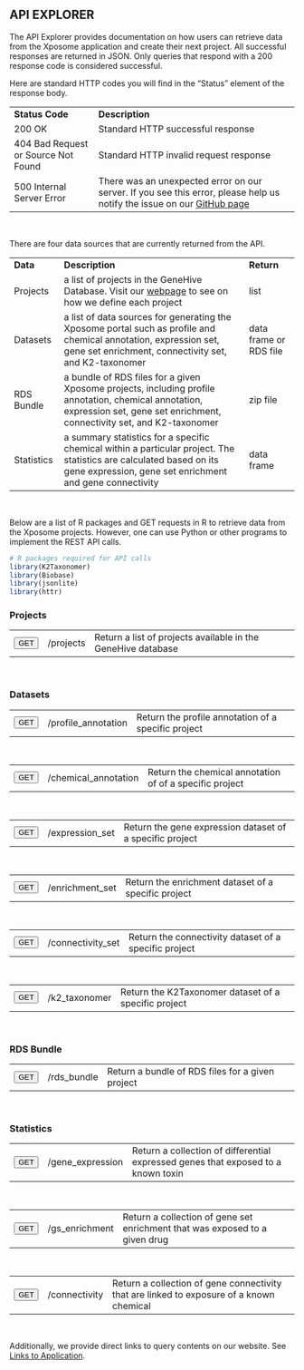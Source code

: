 
## API EXPLORER

<p>The API Explorer provides documentation on how users can retrieve data from the Xposome application and create their next project. All successful responses are returned in JSON. Only queries that respond with a 200 response code is considered successful.</p>

<p>Here are standard HTTP codes you will find in the “Status” element of the response body.</p>

<div class="knitr-options" data-fig-width="576" data-fig-height="460"></div>

<table class="status-table">
  <tr>
    <td><strong>Status Code</strong></td>
    <td><strong>Description</strong></td>
  </tr>
  <tr>
    <td>200 OK</td>
    <td>Standard HTTP successful response</td>
  </tr>
  <tr>
    <td>404 Bad Request or Source Not Found</td>
    <td>Standard HTTP invalid request response</td>
  </tr>
  <tr>
    <td>500 Internal Server Error</td>
    <td>There was an unexpected error on our server. If you see this error, please help us notify the issue on our <a href="https://github.com/montilab/Xposome/">GitHub page</a></td>
  </tr>
</table>

<br>

<p>There are four data sources that are currently returned from the API.</p>

<div class="knitr-options" data-fig-width="576" data-fig-height="460"></div>

<table class="source-table">
  <tr>
    <td><strong>Data</strong></td>
    <td><strong>Description</strong></td>
    <td><strong>Return</strong></td>
  </tr>
  <tr>
    <td>Projects</td>
    <td>a list of projects in the GeneHive Database. Visit our <a href="https://montilab.bu.edu/Xposome/">webpage</a> to see on how we define each project</td>
    <td>list</td>
  </tr>
  <tr>
    <td>Datasets</td>
    <td>a list of data sources for generating the Xposome portal such as profile and chemical annotation, expression set, gene set enrichment, connectivity set, and K2-taxonomer</a></td>
    <td>data frame or RDS file</td>
  </tr>
  <tr>
    <td>RDS Bundle</td>
    <td>a bundle of RDS files for a given Xposome projects, including profile annotation, chemical annotation, expression set, gene set enrichment, connectivity set, and K2-taxonomer</a></td>
    <td>zip file</td>
  </tr> 
  <tr>
    <td>Statistics</td>
    <td>a summary statistics for a specific chemical  within a particular project. The statistics are calculated based on its gene expression, gene set enrichment and gene connectivity</a></td>
    <td>data frame</td>
  </tr>
</table>

<br>

Below are a list of R packages and GET requests in R to retrieve data from the Xposome projects. However, one can use Python or other programs to implement the REST API calls.

<!-- packages: start -->
<div class="knitr-options" data-fig-width="576" data-fig-height="460"></div>


```r
# R packages required for API calls
library(K2Taxonomer)
library(Biobase)
library(jsonlite)
library(httr)
```



<!-- packages: end -->

<!-- Projects: start -->
### Projects

<table class="get-table">
  <tr>
    <td><button type="button" onclick="ToggleOperation('projects')" class="btn btn-default action-button">GET</button></td>
    <td>&#47;projects</td>
    <td>Return a list of projects available in the GeneHive database</td>
  </tr>
</table>
  
<br>

<div id="projects-block" style="display: none;">

<h4>Implementation</h4>

<p><a target="blank" href="https://montilab.bu.edu/Xposome-API/projects?orderby=asc">https://montilab.bu.edu/Xposome-API/projects?orderby=asc</a></p>

<br>

<table class="api-table">
  <tr>
    <td><strong>Parameter</strong></td>
    <td><strong>Value</strong></td>
    <td><strong>Description</strong></td>
    <td><strong>Data Type</strong></td>
  </tr>
  <tr>
    <td>orderby</td>
    <td>asc (default) or desc</td>
    <td>Sort options</td>
    <td>string</td>
  </tr>
</table>

<br>

<h4>Return</h4>

<p>A list of values</p>

<br>

<h4>Example in R</h4>

<div class="knitr-options" data-fig-width="576" data-fig-height="460"></div>

<pre>
  # url for local testing
  url0 <- "https://montilab.bu.edu/Xposome-API/projects?orderby=asc"
  
  # Send GET Request to API
  res <- GET(url = url0, encode = "json")
  
  # Check the status of GET request 
  test_request <- tryCatch({
    
    stop_for_status(res)
    
    "pass"
    
  }, error = function(e) {
    
    "fail"
    
  })
</pre>


<h4>Output</h4>

<div class="knitr-options" data-fig-width="576" data-fig-height="460"></div>

<pre>
  # If GET request is successful, return the results
  if(test_request == "pass"){
    
    projects <- fromJSON(fromJSON(rawToChar(res$content)))
    print(head(projects))
    
  }
</pre>
<pre class='output'> ADIPO HEPG2 MCF10A TG-GATEs </pre>

<br>

</div>
<!-- Projects: end -->

<!-- Datasets - profile annotation: start -->
### Datasets

<div class="knitr-options" data-fig-width="576" data-fig-height="460"></div>

<table class="get-table">
  <tr>
    <td><button type="button" onclick="ToggleOperation('profile-annotation')" class="btn btn-default action-button">GET</button></td>
    <td>/profile_annotation</td>
    <td>Return the profile annotation of a specific project</td>
  </tr>
</table>

<br>

<div id="profile-annotation-block" style="display: none;">

<h4>Implementation</h4>

<p><a target="blank" href="https://montilab.bu.edu/Xposome-API/profile_annotation?project=ADIPO">https://montilab.bu.edu/Xposome-API/profile_annotation?project=ADIPO</a></p>

<br>

<table class="api-table">
  <tr>
    <td><strong>Parameter</strong></td>
    <td><strong>Value</strong></td>
    <td><strong>Description</strong></td>
    <td><strong>Data Type</strong></td>
  </tr>
  <tr>
    <td>project</td>
    <td>ADIPO or HEPG2 or ...</td>
    <td>Name of the projects</td>
    <td>string</td>
  </tr>
</table>

<br>

<h4>Return</h4>

<p>A data frame object</p>

<br>

<h4>Example in R</h4>

<div class="knitr-options" data-fig-width="576" data-fig-height="460"></div>

<pre>
# url for local testing
url1 <- paste0("https://montilab.bu.edu/Xposome-API/profile_annotation?project=ADIPO")

# Send GET Request to API
res <- GET(url = url1, encode = "json")

# Check the status of GET request
test_request <- tryCatch({

  stop_for_status(res)

  "pass"

}, error = function(e) {

  "fail"

})
</pre>


<h4>Output</h4>

<div class="knitr-options" data-fig-width="576" data-fig-height="460"></div>

<pre>
# If GET request is successful, return the results
if(test_request == "pass"){

  profile_annotation <- fromJSON(fromJSON(rawToChar(res$content)))
  n_row <- ifelse(nrow(profile_annotation) > 10, 10, nrow(profile_annotation))
  n_col <- ifelse(ncol(profile_annotation) > 10, 10, ncol(profile_annotation))  
  print(profile_annotation[1:n_row, 1:n_col])

}
</pre>
<pre class='output'> <table>
 <thead>
  <tr>
   <th style="text-align:left;"> Sig_Id </th>
   <th style="text-align:left;"> Chemical_Id </th>
   <th style="text-align:left;"> BUID </th>
   <th style="text-align:left;"> Plate </th>
   <th style="text-align:left;"> PPARg_Mod </th>
   <th style="text-align:left;"> unique_ID_by_chem </th>
   <th style="text-align:right;"> TAS </th>
   <th style="text-align:right;"> Number_of_Replicates </th>
   <th style="text-align:left;"> Chemical_Name </th>
   <th style="text-align:left;"> CAS </th>
  </tr>
 </thead>
<tbody>
  <tr>
   <td style="text-align:left;"> Vehicle_A1_plate1 </td>
   <td style="text-align:left;"> Vehicle </td>
   <td style="text-align:left;"> BUID_1 </td>
   <td style="text-align:left;"> plate1 </td>
   <td style="text-align:left;"> Vehicle </td>
   <td style="text-align:left;">  </td>
   <td style="text-align:right;"> 0.0000 </td>
   <td style="text-align:right;"> 25 </td>
   <td style="text-align:left;"> NA </td>
   <td style="text-align:left;"> NA </td>
  </tr>
  <tr>
   <td style="text-align:left;"> Vehicle_A2_plate1 </td>
   <td style="text-align:left;"> Vehicle </td>
   <td style="text-align:left;"> BUID_1 </td>
   <td style="text-align:left;"> plate1 </td>
   <td style="text-align:left;"> Vehicle </td>
   <td style="text-align:left;">  </td>
   <td style="text-align:right;"> 0.0000 </td>
   <td style="text-align:right;"> 25 </td>
   <td style="text-align:left;"> NA </td>
   <td style="text-align:left;"> NA </td>
  </tr>
  <tr>
   <td style="text-align:left;"> Vehicle_A3_plate1 </td>
   <td style="text-align:left;"> Vehicle </td>
   <td style="text-align:left;"> BUID_1 </td>
   <td style="text-align:left;"> plate1 </td>
   <td style="text-align:left;"> Vehicle </td>
   <td style="text-align:left;">  </td>
   <td style="text-align:right;"> 0.0000 </td>
   <td style="text-align:right;"> 25 </td>
   <td style="text-align:left;"> NA </td>
   <td style="text-align:left;"> NA </td>
  </tr>
  <tr>
   <td style="text-align:left;"> Vehicle_A4_plate1 </td>
   <td style="text-align:left;"> Vehicle </td>
   <td style="text-align:left;"> BUID_1 </td>
   <td style="text-align:left;"> plate1 </td>
   <td style="text-align:left;"> Vehicle </td>
   <td style="text-align:left;">  </td>
   <td style="text-align:right;"> 0.0000 </td>
   <td style="text-align:right;"> 25 </td>
   <td style="text-align:left;"> NA </td>
   <td style="text-align:left;"> NA </td>
  </tr>
  <tr>
   <td style="text-align:left;"> Vehicle_A5_plate1 </td>
   <td style="text-align:left;"> Vehicle </td>
   <td style="text-align:left;"> BUID_1 </td>
   <td style="text-align:left;"> plate1 </td>
   <td style="text-align:left;"> Vehicle </td>
   <td style="text-align:left;">  </td>
   <td style="text-align:right;"> 0.0000 </td>
   <td style="text-align:right;"> 25 </td>
   <td style="text-align:left;"> NA </td>
   <td style="text-align:left;"> NA </td>
  </tr>
  <tr>
   <td style="text-align:left;"> Vehicle_A6_plate1 </td>
   <td style="text-align:left;"> Vehicle </td>
   <td style="text-align:left;"> BUID_1 </td>
   <td style="text-align:left;"> plate1 </td>
   <td style="text-align:left;"> Vehicle </td>
   <td style="text-align:left;">  </td>
   <td style="text-align:right;"> 0.0000 </td>
   <td style="text-align:right;"> 25 </td>
   <td style="text-align:left;"> NA </td>
   <td style="text-align:left;"> NA </td>
  </tr>
  <tr>
   <td style="text-align:left;"> BADGE_A7_plate1 </td>
   <td style="text-align:left;"> BADGE </td>
   <td style="text-align:left;"> BUID_2 </td>
   <td style="text-align:left;"> plate1 </td>
   <td style="text-align:left;"> Yes </td>
   <td style="text-align:left;"> 10uM </td>
   <td style="text-align:right;"> 0.1324 </td>
   <td style="text-align:right;"> 3 </td>
   <td style="text-align:left;"> Bisphenol A diglycidyl ether </td>
   <td style="text-align:left;"> 1675-54-3 </td>
  </tr>
  <tr>
   <td style="text-align:left;"> DOSS_A8_plate1 </td>
   <td style="text-align:left;"> DOSS </td>
   <td style="text-align:left;"> BUID_3 </td>
   <td style="text-align:left;"> plate1 </td>
   <td style="text-align:left;"> Suspected </td>
   <td style="text-align:left;"> 5uM </td>
   <td style="text-align:right;"> 0.1588 </td>
   <td style="text-align:right;"> 2 </td>
   <td style="text-align:left;"> Dioctyl sulfosuccinate sodium </td>
   <td style="text-align:left;"> 577-11-7 </td>
  </tr>
  <tr>
   <td style="text-align:left;"> MBuP_A9_plate1 </td>
   <td style="text-align:left;"> MBuP </td>
   <td style="text-align:left;"> BUID_4 </td>
   <td style="text-align:left;"> plate1 </td>
   <td style="text-align:left;"> Yes </td>
   <td style="text-align:left;"> 10uM </td>
   <td style="text-align:right;"> 0.2817 </td>
   <td style="text-align:right;"> 3 </td>
   <td style="text-align:left;"> Mono-n-butyl phthalate </td>
   <td style="text-align:left;"> 131-70-4 </td>
  </tr>
  <tr>
   <td style="text-align:left;"> ProPara_A10_plate1 </td>
   <td style="text-align:left;"> ProPara </td>
   <td style="text-align:left;"> BUID_5 </td>
   <td style="text-align:left;"> plate1 </td>
   <td style="text-align:left;"> Yes </td>
   <td style="text-align:left;"> 10uM </td>
   <td style="text-align:right;"> 0.1756 </td>
   <td style="text-align:right;"> 2 </td>
   <td style="text-align:left;"> Propylparaben </td>
   <td style="text-align:left;"> 94-13-3 </td>
  </tr>
</tbody>
</table> </pre>

<br>

</div>
<!-- Datasets - profile annotation: end -->

<!-- Datasets - chemical annotation: start -->
<div class="knitr-options" data-fig-width="576" data-fig-height="460"></div>

<table class="get-table">
  <tr>
    <td><button type="button" onclick="ToggleOperation('chemical-annotation')" class="btn btn-default action-button">GET</button></td>
    <td>/chemical_annotation</td>
    <td>Return the chemical annotation of of a specific project</td>
  </tr>
</table>

<br>

<div id="chemical-annotation-block" style="display: none;">

<h4>Implementation</h4>

<p><a target="blank" href="https://montilab.bu.edu/Xposome-API/chemical_annotation?project=ADIPO">https://montilab.bu.edu/Xposome-API/chemical_annotation?project=ADIPO</a></p>

<br>

<table class="api-table">
  <tr>
    <td><strong>Parameter</strong></td>
    <td><strong>Value</strong></td>
    <td><strong>Description</strong></td>
    <td><strong>Data Type</strong></td>
  </tr>
  <tr>
    <td>project</td>
    <td>ADIPO or HEPG2 or ...</td>
    <td>Name of the projects</td>
    <td>string</td>
  </tr>
</table>

<br>

<h4>Return</h4>

<p>A data frame object</p>

<br>

<h4>Example in R</h4>

<div class="knitr-options" data-fig-width="576" data-fig-height="460"></div>

<pre>
# url for local testing
url2 <- paste0("https://montilab.bu.edu/Xposome-API/chemical_annotation?project=ADIPO")

# Send GET Request to API
res <- GET(url = url2, encode = "json")

# Check the status of GET request
test_request <- tryCatch({

  stop_for_status(res)

  "pass"

}, error = function(e) {

  "fail"

})
</pre>


<h4>Output</h4>

<div class="knitr-options" data-fig-width="576" data-fig-height="460"></div>

<pre>
# If GET request is successful, return the results
if(test_request == "pass"){

  chemical_annotation <- fromJSON(fromJSON(rawToChar(res$content)))
  n_row <- ifelse(nrow(chemical_annotation) > 10, 10, nrow(chemical_annotation))
  n_col <- ifelse(ncol(chemical_annotation) > 10, 10, ncol(chemical_annotation))  
  print(chemical_annotation[1:n_row, 1:n_col])

}
</pre>
<pre class='output'> <table>
 <thead>
  <tr>
   <th style="text-align:left;"> Chemical_Id </th>
   <th style="text-align:left;"> BUID </th>
   <th style="text-align:left;"> PPARg_Mod </th>
   <th style="text-align:right;"> TAS </th>
   <th style="text-align:left;"> Chemical_Name </th>
   <th style="text-align:left;"> CAS </th>
   <th style="text-align:left;"> Source_Use </th>
   <th style="text-align:right;"> Any_Except_MORT </th>
   <th style="text-align:right;"> Any_Effect </th>
  </tr>
 </thead>
<tbody>
  <tr>
   <td style="text-align:left;"> Vehicle </td>
   <td style="text-align:left;"> BUID_1 </td>
   <td style="text-align:left;"> Vehicle </td>
   <td style="text-align:right;"> 0.0000 </td>
   <td style="text-align:left;"> NA </td>
   <td style="text-align:left;"> NA </td>
   <td style="text-align:left;"> NA </td>
   <td style="text-align:right;"> NA </td>
   <td style="text-align:right;"> NA </td>
  </tr>
  <tr>
   <td style="text-align:left;"> BADGE </td>
   <td style="text-align:left;"> BUID_2 </td>
   <td style="text-align:left;"> Yes </td>
   <td style="text-align:right;"> 0.1324 </td>
   <td style="text-align:left;"> Bisphenol A diglycidyl ether </td>
   <td style="text-align:left;"> 1675-54-3 </td>
   <td style="text-align:left;"> Plastics </td>
   <td style="text-align:right;"> NA </td>
   <td style="text-align:right;"> NA </td>
  </tr>
  <tr>
   <td style="text-align:left;"> DOSS </td>
   <td style="text-align:left;"> BUID_3 </td>
   <td style="text-align:left;"> Suspected </td>
   <td style="text-align:right;"> 0.1588 </td>
   <td style="text-align:left;"> Dioctyl sulfosuccinate sodium </td>
   <td style="text-align:left;"> 577-11-7 </td>
   <td style="text-align:left;"> Surfactant </td>
   <td style="text-align:right;"> NA </td>
   <td style="text-align:right;"> NA </td>
  </tr>
  <tr>
   <td style="text-align:left;"> MBuP </td>
   <td style="text-align:left;"> BUID_4 </td>
   <td style="text-align:left;"> Yes </td>
   <td style="text-align:right;"> 0.2817 </td>
   <td style="text-align:left;"> Mono-n-butyl phthalate </td>
   <td style="text-align:left;"> 131-70-4 </td>
   <td style="text-align:left;"> Phthalate </td>
   <td style="text-align:right;"> NA </td>
   <td style="text-align:right;"> NA </td>
  </tr>
  <tr>
   <td style="text-align:left;"> ProPara </td>
   <td style="text-align:left;"> BUID_5 </td>
   <td style="text-align:left;"> Yes </td>
   <td style="text-align:right;"> 0.1756 </td>
   <td style="text-align:left;"> Propylparaben </td>
   <td style="text-align:left;"> 94-13-3 </td>
   <td style="text-align:left;"> Paraben </td>
   <td style="text-align:right;"> 0.0064 </td>
   <td style="text-align:right;"> 0.0064 </td>
  </tr>
  <tr>
   <td style="text-align:left;"> TCCP </td>
   <td style="text-align:left;"> BUID_6 </td>
   <td style="text-align:left;"> Suspected </td>
   <td style="text-align:right;"> 0.1994 </td>
   <td style="text-align:left;"> Tris(1-chloro-2-propyl) phosphate </td>
   <td style="text-align:left;"> 13674-87-5 </td>
   <td style="text-align:left;"> Flame retardant </td>
   <td style="text-align:right;"> NA </td>
   <td style="text-align:right;"> NA </td>
  </tr>
  <tr>
   <td style="text-align:left;"> 15dPGJ </td>
   <td style="text-align:left;"> BUID_7 </td>
   <td style="text-align:left;"> Yes </td>
   <td style="text-align:right;"> 0.1345 </td>
   <td style="text-align:left;"> 15-deoxy-_12,14-prostaglandin J2 </td>
   <td style="text-align:left;"> 87893-55-8 </td>
   <td style="text-align:left;"> Anti-inflammatory prostagladin </td>
   <td style="text-align:right;"> NA </td>
   <td style="text-align:right;"> NA </td>
  </tr>
  <tr>
   <td style="text-align:left;"> FM550 </td>
   <td style="text-align:left;"> BUID_8 </td>
   <td style="text-align:left;"> Yes </td>
   <td style="text-align:right;"> 0.3511 </td>
   <td style="text-align:left;"> Firemaster 550 </td>
   <td style="text-align:left;">  </td>
   <td style="text-align:left;"> Organophosphate flame retardant mixture </td>
   <td style="text-align:right;"> NA </td>
   <td style="text-align:right;"> NA </td>
  </tr>
  <tr>
   <td style="text-align:left;"> PCB126 </td>
   <td style="text-align:left;"> BUID_9 </td>
   <td style="text-align:left;"> No </td>
   <td style="text-align:right;"> 0.1931 </td>
   <td style="text-align:left;"> 3,3',4,4',5-Pentachloro-1,1'-biphenyl </td>
   <td style="text-align:left;"> 57465-28-8 </td>
   <td style="text-align:left;"> PCB congener </td>
   <td style="text-align:right;"> NA </td>
   <td style="text-align:right;"> NA </td>
  </tr>
  <tr>
   <td style="text-align:left;"> TBT </td>
   <td style="text-align:left;"> BUID_10 </td>
   <td style="text-align:left;"> Yes </td>
   <td style="text-align:right;"> 0.2210 </td>
   <td style="text-align:left;"> Tributyltin </td>
   <td style="text-align:left;"> 1461-22-9 </td>
   <td style="text-align:left;"> Organotin </td>
   <td style="text-align:right;"> 0.6400 </td>
   <td style="text-align:right;"> 0.6400 </td>
  </tr>
</tbody>
</table> </pre>

<br>

</div>
<!-- Datasets - chemical annotation: end -->

<!-- Datasets - expression set: start -->
<div class="knitr-options" data-fig-width="576" data-fig-height="460"></div>

<table class="get-table">
  <tr>
    <td><button type="button" onclick="ToggleOperation('expression-set')" class="btn btn-default action-button">GET</button></td>
    <td>/expression_set</td>
    <td>Return the gene expression dataset of a specific project</td>
  </tr>
</table>

<br>

<div id="expression-set-block" style="display: none;">

<h4>Implementation</h4>

<p><a target="blank" href="https://montilab.bu.edu/Xposome-API/expression_set?project=ADIPO">https://montilab.bu.edu/Xposome-API/expression_set?project=ADIPO</a></p>

<br>

<table class="api-table">
  <tr>
    <td><strong>Parameter</strong></td>
    <td><strong>Value</strong></td>
    <td><strong>Description</strong></td>
    <td><strong>Data Type</strong></td>
  </tr>
  <tr>
    <td>project</td>
    <td>ADIPO or HEPG2 or ...</td>
    <td>Name of the projects</td>
    <td>string</td>
  </tr>
</table>

<br>

<h4>Return</h4>

<p>An RDS file that contains a S4 class object</p>

<br>

<h4>Example in R</h4>

<div class="knitr-options" data-fig-width="576" data-fig-height="460"></div>

<pre>
# url for local testing
url3 <- paste0("https://montilab.bu.edu/Xposome-API/expression_set?project=ADIPO")

# Send GET Request to API
res <- GET(url = url3, encode = "json")

# Check the status of GET request
test_request <- tryCatch({

  stop_for_status(res)

  "pass"

}, error = function(e) {

  "fail"

})
</pre>


<h4>Output</h4>

<div class="knitr-options" data-fig-width="576" data-fig-height="460"></div>

<pre>
# If GET request is successful, return the results
if(test_request == "pass"){

  temp = tempfile()
  download.file(url3, temp)
  expression_set <- readRDS(temp)
  expression_set = as.data.frame(exprs(expression_set), row.names=rownames(expression_set), col.names=colnames(expression_set))
  unlink(temp)

  n_row <- ifelse(nrow(expression_set) > 10, 10, nrow(expression_set))
  n_col <- ifelse(ncol(expression_set) > 10, 10, ncol(expression_set))  
  print(expression_set[1:n_row, 1:n_col])
  
}
</pre>
<pre class='output'> <table>
 <thead>
  <tr>
   <th style="text-align:left;">   </th>
   <th style="text-align:right;"> Vehicle </th>
   <th style="text-align:right;"> BADGE </th>
   <th style="text-align:right;"> DOSS </th>
   <th style="text-align:right;"> MBuP </th>
   <th style="text-align:right;"> ProPara </th>
   <th style="text-align:right;"> TCCP </th>
   <th style="text-align:right;"> 15dPGJ </th>
   <th style="text-align:right;"> FM550 </th>
   <th style="text-align:right;"> PCB126 </th>
   <th style="text-align:right;"> TBT </th>
  </tr>
 </thead>
<tbody>
  <tr>
   <td style="text-align:left;"> TBC1D19 </td>
   <td style="text-align:right;"> 0.9854783 </td>
   <td style="text-align:right;"> 0.9183977 </td>
   <td style="text-align:right;"> 3.9043683 </td>
   <td style="text-align:right;"> 1.9911483 </td>
   <td style="text-align:right;"> 0.2587427 </td>
   <td style="text-align:right;"> 0.2587427 </td>
   <td style="text-align:right;"> 1.460779 </td>
   <td style="text-align:right;"> 0.9259503 </td>
   <td style="text-align:right;"> 0.8218200 </td>
   <td style="text-align:right;"> 1.785381 </td>
  </tr>
  <tr>
   <td style="text-align:left;"> KAT2B </td>
   <td style="text-align:right;"> 1.2936310 </td>
   <td style="text-align:right;"> 1.2313300 </td>
   <td style="text-align:right;"> 0.8276963 </td>
   <td style="text-align:right;"> 0.6086715 </td>
   <td style="text-align:right;"> 0.9896311 </td>
   <td style="text-align:right;"> 1.4387002 </td>
   <td style="text-align:right;"> 1.562328 </td>
   <td style="text-align:right;"> 0.9881016 </td>
   <td style="text-align:right;"> 0.8724393 </td>
   <td style="text-align:right;"> 1.780027 </td>
  </tr>
  <tr>
   <td style="text-align:left;"> SENP1 </td>
   <td style="text-align:right;"> 2.7890887 </td>
   <td style="text-align:right;"> 3.8955916 </td>
   <td style="text-align:right;"> 4.0329100 </td>
   <td style="text-align:right;"> 2.2599568 </td>
   <td style="text-align:right;"> 1.9632624 </td>
   <td style="text-align:right;"> 1.7260205 </td>
   <td style="text-align:right;"> 2.591780 </td>
   <td style="text-align:right;"> 0.8670406 </td>
   <td style="text-align:right;"> 1.5178942 </td>
   <td style="text-align:right;"> 1.173074 </td>
  </tr>
  <tr>
   <td style="text-align:left;"> NANS </td>
   <td style="text-align:right;"> 4.2344725 </td>
   <td style="text-align:right;"> 4.4043247 </td>
   <td style="text-align:right;"> 5.1700819 </td>
   <td style="text-align:right;"> 3.7570559 </td>
   <td style="text-align:right;"> 5.7290794 </td>
   <td style="text-align:right;"> 4.7660793 </td>
   <td style="text-align:right;"> 5.174618 </td>
   <td style="text-align:right;"> 3.6533242 </td>
   <td style="text-align:right;"> 3.0205792 </td>
   <td style="text-align:right;"> 3.799000 </td>
  </tr>
  <tr>
   <td style="text-align:left;"> NT5DC1 </td>
   <td style="text-align:right;"> 5.1409356 </td>
   <td style="text-align:right;"> 5.2313958 </td>
   <td style="text-align:right;"> 5.5163142 </td>
   <td style="text-align:right;"> 5.3159728 </td>
   <td style="text-align:right;"> 4.0403332 </td>
   <td style="text-align:right;"> 4.9961953 </td>
   <td style="text-align:right;"> 5.559957 </td>
   <td style="text-align:right;"> 5.0179303 </td>
   <td style="text-align:right;"> 5.1121659 </td>
   <td style="text-align:right;"> 5.349136 </td>
  </tr>
  <tr>
   <td style="text-align:left;"> BOD1 </td>
   <td style="text-align:right;"> 2.5691829 </td>
   <td style="text-align:right;"> 2.6742158 </td>
   <td style="text-align:right;"> 3.7593142 </td>
   <td style="text-align:right;"> 1.5797618 </td>
   <td style="text-align:right;"> 1.5276108 </td>
   <td style="text-align:right;"> 4.2906855 </td>
   <td style="text-align:right;"> 2.545050 </td>
   <td style="text-align:right;"> 2.5347853 </td>
   <td style="text-align:right;"> 4.1529584 </td>
   <td style="text-align:right;"> 1.819487 </td>
  </tr>
  <tr>
   <td style="text-align:left;"> HDGFRP3 </td>
   <td style="text-align:right;"> 5.8861815 </td>
   <td style="text-align:right;"> 5.3245516 </td>
   <td style="text-align:right;"> 6.0714604 </td>
   <td style="text-align:right;"> 5.4574326 </td>
   <td style="text-align:right;"> 5.4791426 </td>
   <td style="text-align:right;"> 5.9288517 </td>
   <td style="text-align:right;"> 5.705752 </td>
   <td style="text-align:right;"> 4.6758954 </td>
   <td style="text-align:right;"> 5.9336105 </td>
   <td style="text-align:right;"> 5.562597 </td>
  </tr>
  <tr>
   <td style="text-align:left;"> AGPS </td>
   <td style="text-align:right;"> 3.6681115 </td>
   <td style="text-align:right;"> 4.3256908 </td>
   <td style="text-align:right;"> 1.8237485 </td>
   <td style="text-align:right;"> 4.3606792 </td>
   <td style="text-align:right;"> 1.7736112 </td>
   <td style="text-align:right;"> 4.0641143 </td>
   <td style="text-align:right;"> 3.198117 </td>
   <td style="text-align:right;"> 4.4455653 </td>
   <td style="text-align:right;"> 4.0651745 </td>
   <td style="text-align:right;"> 3.711304 </td>
  </tr>
  <tr>
   <td style="text-align:left;"> D19ERTD737E </td>
   <td style="text-align:right;"> 5.6285289 </td>
   <td style="text-align:right;"> 6.1064236 </td>
   <td style="text-align:right;"> 6.0820447 </td>
   <td style="text-align:right;"> 4.4899933 </td>
   <td style="text-align:right;"> 6.1825441 </td>
   <td style="text-align:right;"> 5.3199648 </td>
   <td style="text-align:right;"> 6.012787 </td>
   <td style="text-align:right;"> 3.6206528 </td>
   <td style="text-align:right;"> 5.0556158 </td>
   <td style="text-align:right;"> 6.114513 </td>
  </tr>
  <tr>
   <td style="text-align:left;"> LRRC39 </td>
   <td style="text-align:right;"> 3.2374099 </td>
   <td style="text-align:right;"> 3.2860924 </td>
   <td style="text-align:right;"> 2.3610915 </td>
   <td style="text-align:right;"> 2.7032397 </td>
   <td style="text-align:right;"> 4.2427019 </td>
   <td style="text-align:right;"> 4.0962116 </td>
   <td style="text-align:right;"> 3.588227 </td>
   <td style="text-align:right;"> 3.2474486 </td>
   <td style="text-align:right;"> 2.8120747 </td>
   <td style="text-align:right;"> 1.581062 </td>
  </tr>
</tbody>
</table> </pre>

<br>

</div>
<!-- Datasets - expression set: end -->

<!-- Datasets - enrichment set: start -->
<div class="knitr-options" data-fig-width="576" data-fig-height="460"></div>

<table class="get-table">
  <tr>
    <td><button type="button" onclick="ToggleOperation('enrichment-set')" class="btn btn-default action-button">GET</button></td>
    <td>/enrichment_set</td>
    <td>Return the enrichment dataset of a specific project</td>
  </tr>
</table>

<br>

<div id="enrichment-set-block" style="display: none;">

<h4>Implementation</h4>

<p><a target="blank" href="https://montilab.bu.edu/Xposome-API/enrichment_set?project=ADIPO">https://montilab.bu.edu/Xposome-API/enrichment_set?project=ADIPO</a></p>

<table class="api-table">
  <tr>
    <td><strong>Parameter</strong></td>
    <td><strong>Value</strong></td>
    <td><strong>Description</strong></td>
    <td><strong>Data Type</strong></td>
  </tr>
  <tr>
    <td>project</td>
    <td>ADIPO or HEPG2 or ...</td>
    <td>Name of the projects</td>
    <td>string</td>
  </tr>
</table>

<br>

<h4>Return</h4>

<p>An RDS file that contains a S4 class object</p>

<br>

<h4>Example in R</h4>

<div class="knitr-options" data-fig-width="576" data-fig-height="460"></div>

<pre>
# url for local testing
url4 <- paste0("https://montilab.bu.edu/Xposome-API/enrichment_set?project=ADIPO")

# Send GET Request to API
res <- GET(url = url4, encode = "json")

# Check the status of GET request
test_request <- tryCatch({

  stop_for_status(res)

  "pass"

}, error = function(e) {

  "fail"

})
</pre>


<h4>Output</h4>

<div class="knitr-options" data-fig-width="576" data-fig-height="460"></div>

<pre>
# If GET request is successful, return the results
if(test_request == "pass"){

  temp = tempfile()
  download.file(url4, temp)
  enrichment_set <- readRDS(temp)
  hallmark_set = as.data.frame(exprs(enrichment_set[["gsscores_h.all.v7.0_gsva"]]), row.names=rownames(enrichment_set), col.names=colnames(enrichment_set))
  unlink(temp)

  n_row <- ifelse(nrow(hallmark_set) > 10, 10, nrow(hallmark_set))
  n_col <- ifelse(ncol(hallmark_set) > 10, 10, ncol(hallmark_set))  
  print(hallmark_set[1:n_row, 1:n_col])
  
}
</pre>
<pre class='output'> <table>
 <thead>
  <tr>
   <th style="text-align:left;">   </th>
   <th style="text-align:right;"> Vehicle </th>
   <th style="text-align:right;"> BADGE </th>
   <th style="text-align:right;"> DOSS </th>
   <th style="text-align:right;"> MBuP </th>
   <th style="text-align:right;"> ProPara </th>
   <th style="text-align:right;"> TCCP </th>
   <th style="text-align:right;"> 15dPGJ </th>
   <th style="text-align:right;"> FM550 </th>
   <th style="text-align:right;"> PCB126 </th>
   <th style="text-align:right;"> TBT </th>
  </tr>
 </thead>
<tbody>
  <tr>
   <td style="text-align:left;"> HALLMARK_TNFA_SIGNALING_VIA_NFKB </td>
   <td style="text-align:right;"> 0.0904406 </td>
   <td style="text-align:right;"> -0.1119777 </td>
   <td style="text-align:right;"> -0.0493735 </td>
   <td style="text-align:right;"> 0.0029359 </td>
   <td style="text-align:right;"> 0.0376101 </td>
   <td style="text-align:right;"> 0.1257062 </td>
   <td style="text-align:right;"> 0.0908738 </td>
   <td style="text-align:right;"> -0.0084545 </td>
   <td style="text-align:right;"> 0.0394821 </td>
   <td style="text-align:right;"> 0.0885869 </td>
  </tr>
  <tr>
   <td style="text-align:left;"> HALLMARK_HYPOXIA </td>
   <td style="text-align:right;"> -0.1267899 </td>
   <td style="text-align:right;"> 0.0771355 </td>
   <td style="text-align:right;"> 0.0732410 </td>
   <td style="text-align:right;"> -0.0489057 </td>
   <td style="text-align:right;"> 0.0821673 </td>
   <td style="text-align:right;"> -0.1448307 </td>
   <td style="text-align:right;"> -0.0769246 </td>
   <td style="text-align:right;"> 0.0044052 </td>
   <td style="text-align:right;"> 0.0846731 </td>
   <td style="text-align:right;"> -0.0254707 </td>
  </tr>
  <tr>
   <td style="text-align:left;"> HALLMARK_CHOLESTEROL_HOMEOSTASIS </td>
   <td style="text-align:right;"> 0.2078710 </td>
   <td style="text-align:right;"> -0.0079686 </td>
   <td style="text-align:right;"> 0.0442348 </td>
   <td style="text-align:right;"> -0.1361093 </td>
   <td style="text-align:right;"> -0.0214002 </td>
   <td style="text-align:right;"> 0.0938392 </td>
   <td style="text-align:right;"> -0.2124600 </td>
   <td style="text-align:right;"> -0.0055005 </td>
   <td style="text-align:right;"> -0.2455590 </td>
   <td style="text-align:right;"> -0.0149356 </td>
  </tr>
  <tr>
   <td style="text-align:left;"> HALLMARK_MITOTIC_SPINDLE </td>
   <td style="text-align:right;"> -0.0827881 </td>
   <td style="text-align:right;"> 0.0028074 </td>
   <td style="text-align:right;"> -0.0015077 </td>
   <td style="text-align:right;"> 0.0787793 </td>
   <td style="text-align:right;"> 0.0775733 </td>
   <td style="text-align:right;"> 0.1050593 </td>
   <td style="text-align:right;"> 0.0392336 </td>
   <td style="text-align:right;"> 0.0046077 </td>
   <td style="text-align:right;"> 0.0410305 </td>
   <td style="text-align:right;"> 0.0660597 </td>
  </tr>
  <tr>
   <td style="text-align:left;"> HALLMARK_WNT_BETA_CATENIN_SIGNALING </td>
   <td style="text-align:right;"> 0.0269559 </td>
   <td style="text-align:right;"> -0.2888269 </td>
   <td style="text-align:right;"> 0.1856439 </td>
   <td style="text-align:right;"> 0.1284651 </td>
   <td style="text-align:right;"> -0.0649737 </td>
   <td style="text-align:right;"> -0.0116333 </td>
   <td style="text-align:right;"> -0.1044106 </td>
   <td style="text-align:right;"> -0.1122471 </td>
   <td style="text-align:right;"> -0.0231503 </td>
   <td style="text-align:right;"> -0.2133597 </td>
  </tr>
  <tr>
   <td style="text-align:left;"> HALLMARK_TGF_BETA_SIGNALING </td>
   <td style="text-align:right;"> 0.1666105 </td>
   <td style="text-align:right;"> -0.0930938 </td>
   <td style="text-align:right;"> -0.0707330 </td>
   <td style="text-align:right;"> 0.0391443 </td>
   <td style="text-align:right;"> 0.0961239 </td>
   <td style="text-align:right;"> 0.1272101 </td>
   <td style="text-align:right;"> 0.1527394 </td>
   <td style="text-align:right;"> 0.0183693 </td>
   <td style="text-align:right;"> -0.0604896 </td>
   <td style="text-align:right;"> -0.3115169 </td>
  </tr>
  <tr>
   <td style="text-align:left;"> HALLMARK_IL6_JAK_STAT3_SIGNALING </td>
   <td style="text-align:right;"> -0.0738390 </td>
   <td style="text-align:right;"> 0.0542788 </td>
   <td style="text-align:right;"> 0.1193460 </td>
   <td style="text-align:right;"> 0.0537128 </td>
   <td style="text-align:right;"> 0.0218549 </td>
   <td style="text-align:right;"> 0.1029276 </td>
   <td style="text-align:right;"> -0.1791577 </td>
   <td style="text-align:right;"> 0.2564177 </td>
   <td style="text-align:right;"> -0.0221698 </td>
   <td style="text-align:right;"> -0.0849579 </td>
  </tr>
  <tr>
   <td style="text-align:left;"> HALLMARK_DNA_REPAIR </td>
   <td style="text-align:right;"> 0.0139045 </td>
   <td style="text-align:right;"> 0.0855870 </td>
   <td style="text-align:right;"> 0.0421739 </td>
   <td style="text-align:right;"> -0.0146089 </td>
   <td style="text-align:right;"> 0.0454078 </td>
   <td style="text-align:right;"> -0.1583284 </td>
   <td style="text-align:right;"> -0.0075522 </td>
   <td style="text-align:right;"> 0.0583319 </td>
   <td style="text-align:right;"> 0.0696810 </td>
   <td style="text-align:right;"> -0.0151977 </td>
  </tr>
  <tr>
   <td style="text-align:left;"> HALLMARK_G2M_CHECKPOINT </td>
   <td style="text-align:right;"> 0.0390930 </td>
   <td style="text-align:right;"> 0.0828420 </td>
   <td style="text-align:right;"> 0.0431781 </td>
   <td style="text-align:right;"> 0.0571040 </td>
   <td style="text-align:right;"> 0.2008754 </td>
   <td style="text-align:right;"> -0.0055050 </td>
   <td style="text-align:right;"> 0.0982699 </td>
   <td style="text-align:right;"> -0.1472075 </td>
   <td style="text-align:right;"> -0.0274914 </td>
   <td style="text-align:right;"> -0.1342294 </td>
  </tr>
  <tr>
   <td style="text-align:left;"> HALLMARK_APOPTOSIS </td>
   <td style="text-align:right;"> -0.1282330 </td>
   <td style="text-align:right;"> 0.1466123 </td>
   <td style="text-align:right;"> -0.0843802 </td>
   <td style="text-align:right;"> 0.1447913 </td>
   <td style="text-align:right;"> -0.0165607 </td>
   <td style="text-align:right;"> 0.0520612 </td>
   <td style="text-align:right;"> 0.0373809 </td>
   <td style="text-align:right;"> -0.0505509 </td>
   <td style="text-align:right;"> -0.1748600 </td>
   <td style="text-align:right;"> 0.0206368 </td>
  </tr>
</tbody>
</table> </pre>

<br>

</div>
<!-- Datasets - enrichment set: end -->

<!-- Datasets - connectivity set: start -->
<div class="knitr-options" data-fig-width="576" data-fig-height="460"></div>

<table class="get-table">
  <tr>
    <td><button type="button" onclick="ToggleOperation('connectivity-set')" class="btn btn-default action-button">GET</button></td>
    <td>/connectivity_set</td>
    <td>Return the connectivity dataset of a specific project</td>
  </tr>
</table>

<br>

<div id="connectivity-set-block" style="display: none;">

<h4>Implementation</h4>

<p><a target="blank" href="https://montilab.bu.edu/Xposome-API/connectivity_set?project=ADIPO">https://montilab.bu.edu/Xposome-API/connectivity_set?project=ADIPO</a></p>

<table class="api-table">
  <tr>
    <td><strong>Parameter</strong></td>
    <td><strong>Value</strong></td>
    <td><strong>Description</strong></td>
    <td><strong>Data Type</strong></td>
  </tr>
  <tr>
    <td>project</td>
    <td>ADIPO or HEPG2 or ...</td>
    <td>Name of the projects</td>
    <td>string</td>
  </tr>
</table>

<br>

<h4>Return</h4>

<p>An RDS file that contains a S4 class object</p>

<br>

<h4>Example in R</h4>

<div class="knitr-options" data-fig-width="576" data-fig-height="460"></div>

<pre>
# url for local testing
url5 <- paste0("https://montilab.bu.edu/Xposome-API/connectivity_set?project=ADIPO")

# Send GET Request to API
res <- GET(url = url5, encode = "json")

# Check the status of GET request
test_request <- tryCatch({

  stop_for_status(res)

  "pass"

}, error = function(e) {

  "fail"

})
</pre>


<h4>Output</h4>

<div class="knitr-options" data-fig-width="576" data-fig-height="460"></div>

<pre>
# If GET request is successful, return the results
if(test_request == "pass"){

  temp = tempfile()
  download.file(url5, temp)
  connectivity_set <- readRDS(temp)
  pcl_set = as.data.frame(exprs(connectivity_set[["pcl"]]), row.names=rownames(connectivity_set), col.names=colnames(connectivity_set))
  unlink(temp)

  n_row <- ifelse(nrow(pcl_set) > 10, 10, nrow(pcl_set))
  n_col <- ifelse(ncol(pcl_set) > 10, 10, ncol(pcl_set))  
  print(pcl_set[1:n_row, 1:n_col])
  
}
</pre>
<pre class='output'> <table>
 <thead>
  <tr>
   <th style="text-align:left;">   </th>
   <th style="text-align:right;"> BADGE </th>
   <th style="text-align:right;"> DOSS </th>
   <th style="text-align:right;"> MBuP </th>
   <th style="text-align:right;"> ProPara </th>
   <th style="text-align:right;"> TCCP </th>
   <th style="text-align:right;"> 15dPGJ </th>
   <th style="text-align:right;"> FM550 </th>
   <th style="text-align:right;"> PCB126 </th>
   <th style="text-align:right;"> TBT </th>
   <th style="text-align:right;"> BPS </th>
  </tr>
 </thead>
<tbody>
  <tr>
   <td style="text-align:left;"> CP_ADENOSINE_RECEPTOR_AGONIST </td>
   <td style="text-align:right;"> 4.4700856 </td>
   <td style="text-align:right;"> 16.4012184 </td>
   <td style="text-align:right;"> 0.1973424 </td>
   <td style="text-align:right;"> 2.0960071 </td>
   <td style="text-align:right;"> -27.144148 </td>
   <td style="text-align:right;"> -1.8499944 </td>
   <td style="text-align:right;"> 0.0227324 </td>
   <td style="text-align:right;"> 4.4699912 </td>
   <td style="text-align:right;"> -2.4803405 </td>
   <td style="text-align:right;"> 6.4132800 </td>
  </tr>
  <tr>
   <td style="text-align:left;"> CP_ANDROGEN_RECEPTOR_MODULATOR </td>
   <td style="text-align:right;"> 1.5248661 </td>
   <td style="text-align:right;"> 0.4320985 </td>
   <td style="text-align:right;"> 0.3182541 </td>
   <td style="text-align:right;"> -7.1018229 </td>
   <td style="text-align:right;"> -33.559708 </td>
   <td style="text-align:right;"> 0.0084388 </td>
   <td style="text-align:right;"> -0.0063584 </td>
   <td style="text-align:right;"> 2.2563090 </td>
   <td style="text-align:right;"> -8.8965626 </td>
   <td style="text-align:right;"> -0.0097843 </td>
  </tr>
  <tr>
   <td style="text-align:left;"> CP_ANGIOTENSIN_RECEPTOR_ANTAGONIST </td>
   <td style="text-align:right;"> 11.0661869 </td>
   <td style="text-align:right;"> 26.1897545 </td>
   <td style="text-align:right;"> 9.1982336 </td>
   <td style="text-align:right;"> 2.5659304 </td>
   <td style="text-align:right;"> -10.874252 </td>
   <td style="text-align:right;"> 0.0227324 </td>
   <td style="text-align:right;"> 2.9881787 </td>
   <td style="text-align:right;"> -0.0568311 </td>
   <td style="text-align:right;"> 0.0795635 </td>
   <td style="text-align:right;"> 0.1932257 </td>
  </tr>
  <tr>
   <td style="text-align:left;"> CP_AROMATASE_INHIBITOR </td>
   <td style="text-align:right;"> 8.0039291 </td>
   <td style="text-align:right;"> 0.0568311 </td>
   <td style="text-align:right;"> 0.8553747 </td>
   <td style="text-align:right;"> 9.7627163 </td>
   <td style="text-align:right;"> -17.019583 </td>
   <td style="text-align:right;"> -0.0909298 </td>
   <td style="text-align:right;"> 4.3478723 </td>
   <td style="text-align:right;"> 29.7367363 </td>
   <td style="text-align:right;"> 0.7956353 </td>
   <td style="text-align:right;"> 11.1879578 </td>
  </tr>
  <tr>
   <td style="text-align:left;"> CP_ATP_SYNTHASE_INHIBITOR </td>
   <td style="text-align:right;"> -5.2446504 </td>
   <td style="text-align:right;"> 5.7616372 </td>
   <td style="text-align:right;"> -0.7209885 </td>
   <td style="text-align:right;"> 15.9627619 </td>
   <td style="text-align:right;"> -5.308638 </td>
   <td style="text-align:right;"> 16.7657986 </td>
   <td style="text-align:right;"> 3.0037129 </td>
   <td style="text-align:right;"> 10.2576208 </td>
   <td style="text-align:right;"> -13.0289249 </td>
   <td style="text-align:right;"> -0.9320300 </td>
  </tr>
  <tr>
   <td style="text-align:left;"> CP_ATPASE_INHIBITOR </td>
   <td style="text-align:right;"> -19.9994335 </td>
   <td style="text-align:right;"> 0.0000000 </td>
   <td style="text-align:right;"> 48.9207077 </td>
   <td style="text-align:right;"> 21.8302612 </td>
   <td style="text-align:right;"> -36.551388 </td>
   <td style="text-align:right;"> 15.0262060 </td>
   <td style="text-align:right;"> -0.0454649 </td>
   <td style="text-align:right;"> -1.2784840 </td>
   <td style="text-align:right;"> -32.1550369 </td>
   <td style="text-align:right;"> 7.5554342 </td>
  </tr>
  <tr>
   <td style="text-align:left;"> CP_AURORA_KINASE_INHIBITOR </td>
   <td style="text-align:right;"> 22.5136375 </td>
   <td style="text-align:right;"> 11.7280579 </td>
   <td style="text-align:right;"> 7.4438858 </td>
   <td style="text-align:right;"> 0.1022960 </td>
   <td style="text-align:right;"> -50.398445 </td>
   <td style="text-align:right;"> 8.2106857 </td>
   <td style="text-align:right;"> 3.2715340 </td>
   <td style="text-align:right;"> 3.3285046 </td>
   <td style="text-align:right;"> -0.0113662 </td>
   <td style="text-align:right;"> 0.4432826 </td>
  </tr>
  <tr>
   <td style="text-align:left;"> CP_BACTERIAL_30S_RIBOSOMAL_SUBUNIT_INHIBITOR </td>
   <td style="text-align:right;"> 3.3060789 </td>
   <td style="text-align:right;"> 12.3660774 </td>
   <td style="text-align:right;"> -28.3346024 </td>
   <td style="text-align:right;"> -0.0227324 </td>
   <td style="text-align:right;"> -40.260521 </td>
   <td style="text-align:right;"> 0.9888611 </td>
   <td style="text-align:right;"> 0.4773812 </td>
   <td style="text-align:right;"> 9.4720840 </td>
   <td style="text-align:right;"> -3.6658309 </td>
   <td style="text-align:right;"> 2.1860495 </td>
  </tr>
  <tr>
   <td style="text-align:left;"> CP_BACTERIAL_CELL_WALL_SYNTHESIS_INHIBITOR </td>
   <td style="text-align:right;"> 0.3523528 </td>
   <td style="text-align:right;"> 8.3020267 </td>
   <td style="text-align:right;"> 3.7499871 </td>
   <td style="text-align:right;"> -0.2500568 </td>
   <td style="text-align:right;"> -27.002197 </td>
   <td style="text-align:right;"> 0.0087747 </td>
   <td style="text-align:right;"> -0.0227324 </td>
   <td style="text-align:right;"> 0.8989345 </td>
   <td style="text-align:right;"> -1.6273843 </td>
   <td style="text-align:right;"> 2.5708239 </td>
  </tr>
  <tr>
   <td style="text-align:left;"> CP_BACTERIAL_DNA_GYRASE_INHIBITOR </td>
   <td style="text-align:right;"> 12.0927153 </td>
   <td style="text-align:right;"> 27.4688931 </td>
   <td style="text-align:right;"> 0.0795635 </td>
   <td style="text-align:right;"> 1.9394438 </td>
   <td style="text-align:right;"> -16.786955 </td>
   <td style="text-align:right;"> -0.0454649 </td>
   <td style="text-align:right;"> 0.0000000 </td>
   <td style="text-align:right;"> 0.1477609 </td>
   <td style="text-align:right;"> -0.7627183 </td>
   <td style="text-align:right;"> 1.5891547 </td>
  </tr>
</tbody>
</table> </pre>

<br>

</div>
<!-- Datasets - connectivity set: end -->

<!-- Datasets - k2taxonomer: start -->
<div class="knitr-options" data-fig-width="576" data-fig-height="460"></div>

<table class="get-table">
  <tr>
    <td><button type="button" onclick="ToggleOperation('k2taxonomer')" class="btn btn-default action-button">GET</button></td>
    <td>/k2_taxonomer</td>
    <td>Return the K2Taxonomer dataset of a specific project</td>
  </tr>
</table>

<br>

<div id="k2taxonomer-block" style="display: none;">

<h4>Implementation</h4>

<p><a target="blank" href="https://montilab.bu.edu/Xposome-API/k2_taxonomer?project=ADIPO">https://montilab.bu.edu/Xposome-API/k2_taxonomer?project=ADIPO</a></p>

<table class="api-table">
  <tr>
    <td><strong>Parameter</strong></td>
    <td><strong>Value</strong></td>
    <td><strong>Description</strong></td>
    <td><strong>Data Type</strong></td>
  </tr>
  <tr>
    <td>project</td>
    <td>ADIPO or HEPG2 or ...</td>
    <td>Name of the projects</td>
    <td>string</td>
  </tr>
</table>

<br>

<h4>Return</h4>

<p>An RDS file that contains a K2 class object. Requires K2Taxonomer package to extract the content of the object.</p>

<br>

<h4>Example in R</h4>

<div class="knitr-options" data-fig-width="576" data-fig-height="460"></div>

<pre>
# url for local testing
url6 <- paste0("https://montilab.bu.edu/Xposome-API/k2_taxonomer?project=ADIPO")

# Send GET Request to API
res <- GET(url = url6, encode = "json")

# Check the status of GET request
test_request <- tryCatch({

  stop_for_status(res)

  "pass"

}, error = function(e) {

  "fail"

})
</pre>


<h4>Output</h4>

<div class="knitr-options" data-fig-width="576" data-fig-height="460"></div>

<pre>
# If GET request is successful, return the results
if(test_request == "pass"){

  temp = tempfile()
  download.file(url6, temp)
  k2_taxonomer <- readRDS(temp)
  k2_eset <- k2_taxonomer@eSet
  k2_eset = as.data.frame(exprs(k2_eset[["pcl"]]), row.names=rownames(k2_eset), col.names=colnames(k2_eset))
  unlink(temp)

  n_row <- ifelse(nrow(k2_eset) > 10, 10, nrow(k2_eset))
  n_col <- ifelse(ncol(k2_eset) > 10, 10, ncol(k2_eset))  
  print(k2_eset[1:n_row, 1:n_col])
  
}
</pre>
<pre class='output'> <table>
 <thead>
  <tr>
   <th style="text-align:left;">   </th>
   <th style="text-align:right;"> A4GALT </th>
   <th style="text-align:right;"> AA415398 </th>
   <th style="text-align:right;"> AA987161 </th>
   <th style="text-align:right;"> AI314180 </th>
   <th style="text-align:right;"> AI413582 </th>
   <th style="text-align:right;"> AI429214 </th>
   <th style="text-align:right;"> AI462493 </th>
   <th style="text-align:right;"> AI464131 </th>
   <th style="text-align:right;"> AI597468 </th>
   <th style="text-align:right;"> AI597479 </th>
  </tr>
 </thead>
<tbody>
  <tr>
   <td style="text-align:left;"> Vehicle_A1_plate1 </td>
   <td style="text-align:right;"> 0.3352723 </td>
   <td style="text-align:right;"> 2.5694338 </td>
   <td style="text-align:right;"> 4.668912 </td>
   <td style="text-align:right;"> 5.461662 </td>
   <td style="text-align:right;"> 5.846231 </td>
   <td style="text-align:right;"> 2.0517120 </td>
   <td style="text-align:right;"> 6.338719 </td>
   <td style="text-align:right;"> 5.323084 </td>
   <td style="text-align:right;"> 6.0663552 </td>
   <td style="text-align:right;"> 4.2098021 </td>
  </tr>
  <tr>
   <td style="text-align:left;"> Vehicle_A2_plate1 </td>
   <td style="text-align:right;"> 0.3352723 </td>
   <td style="text-align:right;"> 3.2002954 </td>
   <td style="text-align:right;"> 2.528228 </td>
   <td style="text-align:right;"> 5.368768 </td>
   <td style="text-align:right;"> 5.115906 </td>
   <td style="text-align:right;"> 1.8120216 </td>
   <td style="text-align:right;"> 6.203153 </td>
   <td style="text-align:right;"> 5.245233 </td>
   <td style="text-align:right;"> 6.3305907 </td>
   <td style="text-align:right;"> 3.5816866 </td>
  </tr>
  <tr>
   <td style="text-align:left;"> Vehicle_A3_plate1 </td>
   <td style="text-align:right;"> 4.8245347 </td>
   <td style="text-align:right;"> 0.0458305 </td>
   <td style="text-align:right;"> 4.123881 </td>
   <td style="text-align:right;"> 0.517876 </td>
   <td style="text-align:right;"> 4.982514 </td>
   <td style="text-align:right;"> 3.4523083 </td>
   <td style="text-align:right;"> 6.135501 </td>
   <td style="text-align:right;"> 0.155168 </td>
   <td style="text-align:right;"> 4.8866486 </td>
   <td style="text-align:right;"> 3.7083779 </td>
  </tr>
  <tr>
   <td style="text-align:left;"> Vehicle_A4_plate1 </td>
   <td style="text-align:right;"> 0.3352723 </td>
   <td style="text-align:right;"> 0.0458305 </td>
   <td style="text-align:right;"> 0.109857 </td>
   <td style="text-align:right;"> 4.461609 </td>
   <td style="text-align:right;"> 3.975322 </td>
   <td style="text-align:right;"> 3.9039409 </td>
   <td style="text-align:right;"> 1.358417 </td>
   <td style="text-align:right;"> 4.430164 </td>
   <td style="text-align:right;"> 0.3011908 </td>
   <td style="text-align:right;"> 4.1125698 </td>
  </tr>
  <tr>
   <td style="text-align:left;"> Vehicle_A5_plate1 </td>
   <td style="text-align:right;"> 0.3352723 </td>
   <td style="text-align:right;"> 0.0458305 </td>
   <td style="text-align:right;"> 3.329431 </td>
   <td style="text-align:right;"> 5.541420 </td>
   <td style="text-align:right;"> 5.924800 </td>
   <td style="text-align:right;"> 2.6356366 </td>
   <td style="text-align:right;"> 5.721998 </td>
   <td style="text-align:right;"> 4.173408 </td>
   <td style="text-align:right;"> 5.7112642 </td>
   <td style="text-align:right;"> 3.8665003 </td>
  </tr>
  <tr>
   <td style="text-align:left;"> Vehicle_A6_plate1 </td>
   <td style="text-align:right;"> 4.5802371 </td>
   <td style="text-align:right;"> 0.0458305 </td>
   <td style="text-align:right;"> 3.905445 </td>
   <td style="text-align:right;"> 3.047286 </td>
   <td style="text-align:right;"> 5.443109 </td>
   <td style="text-align:right;"> 2.2621766 </td>
   <td style="text-align:right;"> 6.434071 </td>
   <td style="text-align:right;"> 3.798731 </td>
   <td style="text-align:right;"> 5.6191103 </td>
   <td style="text-align:right;"> 0.0155112 </td>
  </tr>
  <tr>
   <td style="text-align:left;"> BADGE_A7_plate1 </td>
   <td style="text-align:right;"> 0.3352723 </td>
   <td style="text-align:right;"> 3.6453002 </td>
   <td style="text-align:right;"> 3.891804 </td>
   <td style="text-align:right;"> 3.867025 </td>
   <td style="text-align:right;"> 5.141692 </td>
   <td style="text-align:right;"> -0.6739964 </td>
   <td style="text-align:right;"> 5.128981 </td>
   <td style="text-align:right;"> 4.340442 </td>
   <td style="text-align:right;"> 6.1633302 </td>
   <td style="text-align:right;"> 4.4118914 </td>
  </tr>
  <tr>
   <td style="text-align:left;"> DOSS_A8_plate1 </td>
   <td style="text-align:right;"> 2.8738926 </td>
   <td style="text-align:right;"> 1.4936811 </td>
   <td style="text-align:right;"> 4.388132 </td>
   <td style="text-align:right;"> 5.470593 </td>
   <td style="text-align:right;"> 5.730850 </td>
   <td style="text-align:right;"> 3.5502775 </td>
   <td style="text-align:right;"> 5.873959 </td>
   <td style="text-align:right;"> 4.262086 </td>
   <td style="text-align:right;"> 6.3623484 </td>
   <td style="text-align:right;"> 4.8857185 </td>
  </tr>
  <tr>
   <td style="text-align:left;"> MBuP_A9_plate1 </td>
   <td style="text-align:right;"> 2.3988572 </td>
   <td style="text-align:right;"> 1.8019350 </td>
   <td style="text-align:right;"> 3.297606 </td>
   <td style="text-align:right;"> 5.143850 </td>
   <td style="text-align:right;"> 5.558236 </td>
   <td style="text-align:right;"> 4.1121335 </td>
   <td style="text-align:right;"> 6.003917 </td>
   <td style="text-align:right;"> 4.853262 </td>
   <td style="text-align:right;"> 6.2946636 </td>
   <td style="text-align:right;"> 4.3757919 </td>
  </tr>
  <tr>
   <td style="text-align:left;"> ProPara_A10_plate1 </td>
   <td style="text-align:right;"> 0.3352723 </td>
   <td style="text-align:right;"> 1.8175507 </td>
   <td style="text-align:right;"> 4.283674 </td>
   <td style="text-align:right;"> 5.054467 </td>
   <td style="text-align:right;"> 5.262978 </td>
   <td style="text-align:right;"> 2.8390075 </td>
   <td style="text-align:right;"> 5.893924 </td>
   <td style="text-align:right;"> 4.161811 </td>
   <td style="text-align:right;"> 6.4454886 </td>
   <td style="text-align:right;"> 4.7284769 </td>
  </tr>
</tbody>
</table> </pre>

<br>

</div>
<!-- Datasets - k2taxonomer: end -->

<!-- Datasets - rds_bundle: start -->
### RDS Bundle

<div class="knitr-options" data-fig-width="576" data-fig-height="460"></div>

<table class="get-table">
  <tr>
    <td><button type="button" onclick="ToggleOperation('rds_bundle')" class="btn btn-default action-button">GET</button></td>
    <td>/rds_bundle</td>
    <td>Return a bundle of RDS files for a given project</td>
  </tr>
</table>

<br>

<div id="rds_bundle-block" style="display: none;">

<h4>Implementation</h4>

<p><a target="blank" href="https://montilab.bu.edu/Xposome-API/rds_bundle?project=ADIPO">https://montilab.bu.edu/Xposome-API/rds_bundle?project=ADIPO</a></p>

<table class="api-table">
  <tr>
    <td><strong>Parameter</strong></td>
    <td><strong>Value</strong></td>
    <td><strong>Description</strong></td>
    <td><strong>Data Type</strong></td>
  </tr>
  <tr>
    <td>project</td>
    <td>ADIPO or HEPG2 or ...</td>
    <td>Name of the projects</td>
    <td>string</td>
  </tr>
</table>

<br>

<h4>Return</h4>

<p>An zip file that contains six RDS files for a given project. These RDS files are named as "Profile_Annotation.RDS", "Chemical_Annotation.RDS", "Gene_Expression.RDS", "Gene_Set_Enrichment.RDS", "Connectivity.RDS", and "K2Taxonomer.RDS"</p>

<br>

<h4>Example in R</h4>

<div class="knitr-options" data-fig-width="576" data-fig-height="460"></div>

<pre>
# url for local testing
url7 <- paste0("https://montilab.bu.edu/Xposome-API/rds_bundle?project=ADIPO")

# Send GET Request to API
res <- GET(url = url7, encode = "json")

# Check the status of GET request
test_request <- tryCatch({

  stop_for_status(res)

  "pass"

}, error = function(e) {

  "fail"

})
</pre>


<h4>Output</h4>

<div class="knitr-options" data-fig-width="576" data-fig-height="460"></div>

<pre>
# If GET request is successful, return the results
if(test_request == "pass"){

  file_dir = file.path(tempdir(), "ADIPO-Dataset")
  
  zip_file = paste0(file_dir, ".zip")
  
  download.file(url7, zip_file)
  
  profile_annotation <- readRDS(unzip(zipfile=zip_file, "Profile_Annotation.RDS", exdir=file_dir))
  
  chemical_annotation <- readRDS(unzip(zipfile=zip_file, "Chemical_Annotation.RDS", exdir=file_dir))
  
  expression_set <- readRDS(unzip(zipfile=zip_file, "Gene_Expression.RDS", exdir=file_dir))
  
  enrichment_set <- readRDS(unzip(zipfile=zip_file, "Gene_Set_Enrichment.RDS", exdir=file_dir))
  
  connectivity_set <- readRDS(unzip(zipfile=zip_file, "Connectivity.RDS", exdir=file_dir))
  
  k2_taxonomer <- readRDS(unzip(zipfile=zip_file, "K2Taxonomer.RDS", exdir=file_dir))
  
  unlink(zip_file); unlink(file_dir);

  print(list.files(file_dir))
  
}
</pre>
<pre class='output'><strong> Chemical_Annotation.RDS Connectivity.RDS Gene_Expression.RDS Gene_Set_Enrichment.RDS K2Taxonomer.RDS Profile_Annotation.RDS </strong></pre>

<br>

</div>
<!-- Datasets - rds_bundle: end -->

<!-- Statistics - gene expression: start -->
### Statistics

<table class="get-table">
  <tr>
    <td><button type="button" class="btn btn-default action-button" onclick="ToggleOperation('gene-expression-stat')">GET</button></td>
    <td>/gene_expression</td>
    <td>Return  a collection of differential expressed genes that exposed to a known toxin</td>
  </tr>
</table>

<br>

<div id="gene-expression-stat-block" style="display: none;">

<h4>Implementation</h4>

<p><a target="blank" href="https://montilab.bu.edu/Xposome-API/gene_expression?project=ADIPO&chemical_id=EtHex&summarize.func=median&landmark=TRUE&do.markers=TRUE&do.scorecutoff=TRUE">https://montilab.bu.edu/Xposome-API/gene_expression?project=ADIPO&chemical_id=EtHex&summarize.func=median&landmark=TRUE&do.markers=TRUE&do.scorecutoff=TRUE</a></p>

<br>

<table class="api-table">
  <tr>
    <td><strong>Parameter</strong></td>
    <td><strong>Value</strong></td>
    <td><strong>Description</strong></td>
    <td><strong>Data Type</strong></td>
  </tr>
  <tr>
    <td>project</td>
    <td>ADIPO or HEPG2 or ...</td>
    <td>Name of the projects</td>
    <td>string</td>
  </tr>
  <tr>
    <td>chemical_id</td>
    <td>1,2-Dibromo-3-chloropropane or ...</td>
    <td>Name of the chemicals or CAS ids of a chemical in a specific project</td>
    <td>string</td>
  </tr>
  <tr>
    <td>summarize.func</td>
    <td>median (default) or mean/min/max/Q1/Q3</td>
    <td>Name of the summarize functions</td>
    <td>string</td>
  </tr>
  <tr>
    <td>landmark</td>
    <td>TRUE or FALSE (default)</td>
    <td>Whether to include landmark genes</td>
    <td>boolean</td>
  </tr>
  <tr>
    <td>do.nmarkers</td>
    <td>TRUE (default) or FALSE</td>
    <td>Whether to filter by the number of landmark genes (ranging from 1 to 1000)</td>
    <td>boolean</td>
  </tr>
  <tr>
    <td>do.scorecutoff</td>
    <td>TRUE (default) or FALSE</td>
    <td>Whether to filter by the z-scores (cutoff from -2 to 2)</td>
    <td>boolean</td>
  </tr>
</table>

<br>

<h4>Return</h4>

<p>A data frame object</p>

<br>

<h4>Example in R</h4>

<div class="knitr-options" data-fig-width="576" data-fig-height="460"></div>

<pre>
# url for local testing
url8 <- paste0("https://montilab.bu.edu/Xposome-API/gene_expression?project=ADIPO&chemical_id=EtHex&summarize.func=median&landmark=TRUE&do.markers=TRUE&do.scorecutoff=TRUE")

# Send GET Request to API
res <- GET(url = url8, encode = "json")

# Check the status of GET request
test_request <- tryCatch({

  stop_for_status(res)

  "pass"

}, error = function(e) {

  "fail"

})

</pre>


<h4>Output</h4>

<div class="knitr-options" data-fig-width="576" data-fig-height="460"></div>

<pre>
# If GET request is successful, return the results
if(test_request == "pass"){

  gene_expression_stat <- fromJSON(fromJSON(rawToChar(res$content)))
  n_row <- ifelse(nrow(gene_expression_stat) > 10, 10, nrow(gene_expression_stat))
  n_col <- ifelse(ncol(gene_expression_stat) > 10, 10, ncol(gene_expression_stat))
  print(gene_expression_stat[1:n_row, 1:n_col])

}
</pre>
<pre class='output'> <table>
 <thead>
  <tr>
   <th style="text-align:left;">   </th>
   <th style="text-align:left;"> Gene </th>
   <th style="text-align:left;"> Direction </th>
   <th style="text-align:right;"> Summary Score </th>
   <th style="text-align:right;"> ModZscore 10uM </th>
   <th style="text-align:left;"> Genecard_Link </th>
  </tr>
 </thead>
<tbody>
  <tr>
   <td style="text-align:left;"> TRPM3 </td>
   <td style="text-align:left;"> TRPM3 </td>
   <td style="text-align:left;"> Up </td>
   <td style="text-align:right;"> 1.9998 </td>
   <td style="text-align:right;"> 1.9998 </td>
   <td style="text-align:left;"> &lt;a href=&quot;http://www.genecards.org/cgi-bin/carddisp.pl?gene=TRPM3&amp;keywords=TRPM3&quot; target=&quot;_blank&quot; style=&quot;text-decoration:none;&quot;&gt;TRPM3&lt;/a&gt; </td>
  </tr>
  <tr>
   <td style="text-align:left;"> SH2B2 </td>
   <td style="text-align:left;"> SH2B2 </td>
   <td style="text-align:left;"> Up </td>
   <td style="text-align:right;"> 1.9995 </td>
   <td style="text-align:right;"> 1.9995 </td>
   <td style="text-align:left;"> &lt;a href=&quot;http://www.genecards.org/cgi-bin/carddisp.pl?gene=SH2B2&amp;keywords=SH2B2&quot; target=&quot;_blank&quot; style=&quot;text-decoration:none;&quot;&gt;SH2B2&lt;/a&gt; </td>
  </tr>
  <tr>
   <td style="text-align:left;"> REV1 </td>
   <td style="text-align:left;"> REV1 </td>
   <td style="text-align:left;"> Up </td>
   <td style="text-align:right;"> 1.9995 </td>
   <td style="text-align:right;"> 1.9995 </td>
   <td style="text-align:left;"> &lt;a href=&quot;http://www.genecards.org/cgi-bin/carddisp.pl?gene=REV1&amp;keywords=REV1&quot; target=&quot;_blank&quot; style=&quot;text-decoration:none;&quot;&gt;REV1&lt;/a&gt; </td>
  </tr>
  <tr>
   <td style="text-align:left;"> PLEKHJ1 </td>
   <td style="text-align:left;"> PLEKHJ1 </td>
   <td style="text-align:left;"> Up </td>
   <td style="text-align:right;"> 1.9991 </td>
   <td style="text-align:right;"> 1.9991 </td>
   <td style="text-align:left;"> &lt;a href=&quot;http://www.genecards.org/cgi-bin/carddisp.pl?gene=PLEKHJ1&amp;keywords=PLEKHJ1&quot; target=&quot;_blank&quot; style=&quot;text-decoration:none;&quot;&gt;PLEKHJ1&lt;/a&gt; </td>
  </tr>
  <tr>
   <td style="text-align:left;"> STIM1 </td>
   <td style="text-align:left;"> STIM1 </td>
   <td style="text-align:left;"> Up </td>
   <td style="text-align:right;"> 1.9966 </td>
   <td style="text-align:right;"> 1.9966 </td>
   <td style="text-align:left;"> &lt;a href=&quot;http://www.genecards.org/cgi-bin/carddisp.pl?gene=STIM1&amp;keywords=STIM1&quot; target=&quot;_blank&quot; style=&quot;text-decoration:none;&quot;&gt;STIM1&lt;/a&gt; </td>
  </tr>
  <tr>
   <td style="text-align:left;"> HADHB </td>
   <td style="text-align:left;"> HADHB </td>
   <td style="text-align:left;"> Up </td>
   <td style="text-align:right;"> 1.9965 </td>
   <td style="text-align:right;"> 1.9965 </td>
   <td style="text-align:left;"> &lt;a href=&quot;http://www.genecards.org/cgi-bin/carddisp.pl?gene=HADHB&amp;keywords=HADHB&quot; target=&quot;_blank&quot; style=&quot;text-decoration:none;&quot;&gt;HADHB&lt;/a&gt; </td>
  </tr>
  <tr>
   <td style="text-align:left;"> ASCC3 </td>
   <td style="text-align:left;"> ASCC3 </td>
   <td style="text-align:left;"> Up </td>
   <td style="text-align:right;"> 1.9960 </td>
   <td style="text-align:right;"> 1.9960 </td>
   <td style="text-align:left;"> &lt;a href=&quot;http://www.genecards.org/cgi-bin/carddisp.pl?gene=ASCC3&amp;keywords=ASCC3&quot; target=&quot;_blank&quot; style=&quot;text-decoration:none;&quot;&gt;ASCC3&lt;/a&gt; </td>
  </tr>
  <tr>
   <td style="text-align:left;"> RPSA </td>
   <td style="text-align:left;"> RPSA </td>
   <td style="text-align:left;"> Up </td>
   <td style="text-align:right;"> 1.9957 </td>
   <td style="text-align:right;"> 1.9957 </td>
   <td style="text-align:left;"> &lt;a href=&quot;http://www.genecards.org/cgi-bin/carddisp.pl?gene=RPSA&amp;keywords=RPSA&quot; target=&quot;_blank&quot; style=&quot;text-decoration:none;&quot;&gt;RPSA&lt;/a&gt; </td>
  </tr>
  <tr>
   <td style="text-align:left;"> SH2B1 </td>
   <td style="text-align:left;"> SH2B1 </td>
   <td style="text-align:left;"> Up </td>
   <td style="text-align:right;"> 1.9952 </td>
   <td style="text-align:right;"> 1.9952 </td>
   <td style="text-align:left;"> &lt;a href=&quot;http://www.genecards.org/cgi-bin/carddisp.pl?gene=SH2B1&amp;keywords=SH2B1&quot; target=&quot;_blank&quot; style=&quot;text-decoration:none;&quot;&gt;SH2B1&lt;/a&gt; </td>
  </tr>
  <tr>
   <td style="text-align:left;"> TNK2 </td>
   <td style="text-align:left;"> TNK2 </td>
   <td style="text-align:left;"> Up </td>
   <td style="text-align:right;"> 1.9951 </td>
   <td style="text-align:right;"> 1.9951 </td>
   <td style="text-align:left;"> &lt;a href=&quot;http://www.genecards.org/cgi-bin/carddisp.pl?gene=TNK2&amp;keywords=TNK2&quot; target=&quot;_blank&quot; style=&quot;text-decoration:none;&quot;&gt;TNK2&lt;/a&gt; </td>
  </tr>
</tbody>
</table> </pre>

<br>

</div>
<!-- Statistics - gene expression: end -->

<!-- Statistics - gene set enrichment: start -->
<table class="get-table">
  <tr>
    <td><button type="button" onclick="ToggleOperation('gene-set-enrichment-stat')" class="btn btn-default action-button">GET</button></td>
    <td>/gs_enrichment</td>
    <td>Return  a collection of gene set enrichment that was exposed to a given drug</td>
  </tr>
</table>

<br>

<div id="gene-set-enrichment-stat-block" style="display: none;">

<h4>Implementation</h4>

<p><a target="blank" href="https://montilab.bu.edu/Xposome-API/gs_enrichment?project=ADIPO&chemical_id=EtHex&geneset=Hallmark&gsva=gsva&summarize.func=median">https://montilab.bu.edu/Xposome-API/gs_enrichment?project=ADIPO&chemical_id=EtHex&geneset=Hallmark&gsva=gsva&summarize.func=median</a></p>

<br>

<table class="api-table">
  <tr>
    <td><strong>Parameter</strong></td>
    <td><strong>Value</strong></td>
    <td><strong>Description</strong></td>
    <td><strong>Data Type</strong></td>
  </tr>
  <tr>
    <td>project</td>
    <td>ADIPO or HEPG2 or ...</td>
    <td>Name of the projects</td>
    <td>string</td>
  </tr>
  <tr>
    <td>chemical_id</td>
    <td>1,2-Dibromo-3-chloropropane or ...</td>
    <td>Name of the chemicals or CAS ids of a chemical in a specific project</td>
    <td>string</td>
  </tr>
  <tr>
    <td>geneset</td>
    <td>Hallmark (default) or C2 or NURSA</td>
    <td>Collection of the gene set enrichment</td>
    <td>string</td>
  </tr>
  <tr>
    <td>gsva</td>
    <td>gsva (default)</td>
    <td>Method of the gene set enrichment analysis</td>
    <td>string</td>
  </tr>
  <tr>
    <td>summarize.func</td>
    <td>median (default) or mean/min/max/Q1/Q3</td>
    <td>Name of the summarize functions</td>
    <td>string</td>
  </tr>
</table>

<br>

<h4>Return</h4>

<p>A data frame object</p>

<br>

<h4>Example in R</h4>

<div class="knitr-options" data-fig-width="576" data-fig-height="460"></div>

<pre>
# url for local testing
url9 <- paste0("https://montilab.bu.edu/Xposome-API/gs_enrichment?project=ADIPO&chemical_id=EtHex&geneset=Hallmark&gsva=gsva&summarize.func=median")

# Send GET Request to API
res <- GET(url = url9, encode = "json")

# Check the status of GET request
test_request <- tryCatch({

  stop_for_status(res)

  "pass"

}, error = function(e) {

  "fail"

})
</pre>


<h4>Output</h4>

<div class="knitr-options" data-fig-width="576" data-fig-height="460"></div>

<pre>
# If GET request is successful, return the results
if(test_request == "pass"){

  gs_enrichment_stat <- fromJSON(fromJSON(rawToChar(res$content)))
  n_row <- ifelse(nrow(gs_enrichment_stat) > 10, 10, nrow(gs_enrichment_stat))
  n_col <- ifelse(ncol(gs_enrichment_stat) > 10, 10, ncol(gs_enrichment_stat))
  print(gs_enrichment_stat[1:n_row, 1:n_col])
}
</pre>
<pre class='output'> <table>
 <thead>
  <tr>
   <th style="text-align:left;">   </th>
   <th style="text-align:left;"> Geneset </th>
   <th style="text-align:right;"> Summary Score </th>
   <th style="text-align:right;"> GS Score 10uM </th>
   <th style="text-align:left;"> Geneset_Link </th>
  </tr>
 </thead>
<tbody>
  <tr>
   <td style="text-align:left;"> HALLMARK_NOTCH_SIGNALING </td>
   <td style="text-align:left;"> HALLMARK_NOTCH_SIGNALING </td>
   <td style="text-align:right;"> 0.0271 </td>
   <td style="text-align:right;"> 0.0271 </td>
   <td style="text-align:left;"> &lt;a href=&quot;http://software.broadinstitute.org/gsea/msigdb/cards/HALLMARK_NOTCH_SIGNALING&quot; target=&quot;_blank&quot; style=&quot;text-decoration:none;&quot;&gt;HALLMARK NOTCH SIGNALING&lt;/a&gt; </td>
  </tr>
  <tr>
   <td style="text-align:left;"> HALLMARK_PANCREAS_BETA_CELLS </td>
   <td style="text-align:left;"> HALLMARK_PANCREAS_BETA_CELLS </td>
   <td style="text-align:right;"> 0.0240 </td>
   <td style="text-align:right;"> 0.0240 </td>
   <td style="text-align:left;"> &lt;a href=&quot;http://software.broadinstitute.org/gsea/msigdb/cards/HALLMARK_PANCREAS_BETA_CELLS&quot; target=&quot;_blank&quot; style=&quot;text-decoration:none;&quot;&gt;HALLMARK PANCREAS BETA CELLS&lt;/a&gt; </td>
  </tr>
  <tr>
   <td style="text-align:left;"> HALLMARK_G2M_CHECKPOINT </td>
   <td style="text-align:left;"> HALLMARK_G2M_CHECKPOINT </td>
   <td style="text-align:right;"> 0.0234 </td>
   <td style="text-align:right;"> 0.0234 </td>
   <td style="text-align:left;"> &lt;a href=&quot;http://software.broadinstitute.org/gsea/msigdb/cards/HALLMARK_G2M_CHECKPOINT&quot; target=&quot;_blank&quot; style=&quot;text-decoration:none;&quot;&gt;HALLMARK G2M CHECKPOINT&lt;/a&gt; </td>
  </tr>
  <tr>
   <td style="text-align:left;"> HALLMARK_GLYCOLYSIS </td>
   <td style="text-align:left;"> HALLMARK_GLYCOLYSIS </td>
   <td style="text-align:right;"> 0.0192 </td>
   <td style="text-align:right;"> 0.0192 </td>
   <td style="text-align:left;"> &lt;a href=&quot;http://software.broadinstitute.org/gsea/msigdb/cards/HALLMARK_GLYCOLYSIS&quot; target=&quot;_blank&quot; style=&quot;text-decoration:none;&quot;&gt;HALLMARK GLYCOLYSIS&lt;/a&gt; </td>
  </tr>
  <tr>
   <td style="text-align:left;"> HALLMARK_ANDROGEN_RESPONSE </td>
   <td style="text-align:left;"> HALLMARK_ANDROGEN_RESPONSE </td>
   <td style="text-align:right;"> 0.0190 </td>
   <td style="text-align:right;"> 0.0190 </td>
   <td style="text-align:left;"> &lt;a href=&quot;http://software.broadinstitute.org/gsea/msigdb/cards/HALLMARK_ANDROGEN_RESPONSE&quot; target=&quot;_blank&quot; style=&quot;text-decoration:none;&quot;&gt;HALLMARK ANDROGEN RESPONSE&lt;/a&gt; </td>
  </tr>
  <tr>
   <td style="text-align:left;"> HALLMARK_ALLOGRAFT_REJECTION </td>
   <td style="text-align:left;"> HALLMARK_ALLOGRAFT_REJECTION </td>
   <td style="text-align:right;"> 0.0186 </td>
   <td style="text-align:right;"> 0.0186 </td>
   <td style="text-align:left;"> &lt;a href=&quot;http://software.broadinstitute.org/gsea/msigdb/cards/HALLMARK_ALLOGRAFT_REJECTION&quot; target=&quot;_blank&quot; style=&quot;text-decoration:none;&quot;&gt;HALLMARK ALLOGRAFT REJECTION&lt;/a&gt; </td>
  </tr>
  <tr>
   <td style="text-align:left;"> HALLMARK_MYC_TARGETS_V2 </td>
   <td style="text-align:left;"> HALLMARK_MYC_TARGETS_V2 </td>
   <td style="text-align:right;"> 0.0176 </td>
   <td style="text-align:right;"> 0.0176 </td>
   <td style="text-align:left;"> &lt;a href=&quot;http://software.broadinstitute.org/gsea/msigdb/cards/HALLMARK_MYC_TARGETS_V2&quot; target=&quot;_blank&quot; style=&quot;text-decoration:none;&quot;&gt;HALLMARK MYC TARGETS V2&lt;/a&gt; </td>
  </tr>
  <tr>
   <td style="text-align:left;"> HALLMARK_SPERMATOGENESIS </td>
   <td style="text-align:left;"> HALLMARK_SPERMATOGENESIS </td>
   <td style="text-align:right;"> 0.0158 </td>
   <td style="text-align:right;"> 0.0158 </td>
   <td style="text-align:left;"> &lt;a href=&quot;http://software.broadinstitute.org/gsea/msigdb/cards/HALLMARK_SPERMATOGENESIS&quot; target=&quot;_blank&quot; style=&quot;text-decoration:none;&quot;&gt;HALLMARK SPERMATOGENESIS&lt;/a&gt; </td>
  </tr>
  <tr>
   <td style="text-align:left;"> HALLMARK_E2F_TARGETS </td>
   <td style="text-align:left;"> HALLMARK_E2F_TARGETS </td>
   <td style="text-align:right;"> 0.0156 </td>
   <td style="text-align:right;"> 0.0156 </td>
   <td style="text-align:left;"> &lt;a href=&quot;http://software.broadinstitute.org/gsea/msigdb/cards/HALLMARK_E2F_TARGETS&quot; target=&quot;_blank&quot; style=&quot;text-decoration:none;&quot;&gt;HALLMARK E2F TARGETS&lt;/a&gt; </td>
  </tr>
  <tr>
   <td style="text-align:left;"> HALLMARK_ADIPOGENESIS </td>
   <td style="text-align:left;"> HALLMARK_ADIPOGENESIS </td>
   <td style="text-align:right;"> 0.0156 </td>
   <td style="text-align:right;"> 0.0156 </td>
   <td style="text-align:left;"> &lt;a href=&quot;http://software.broadinstitute.org/gsea/msigdb/cards/HALLMARK_ADIPOGENESIS&quot; target=&quot;_blank&quot; style=&quot;text-decoration:none;&quot;&gt;HALLMARK ADIPOGENESIS&lt;/a&gt; </td>
  </tr>
</tbody>
</table> </pre>

<br>

</div>
<!-- Statistics - gene set enrichment: end -->

<!-- Statistics - connectivity: start -->
<table class="get-table">
  <tr>
    <td><button type="button" onclick="ToggleOperation('connectivity-stat')" class="btn btn-default action-button">GET</button></td>
    <td>/connectivity</td>
    <td>Return  a collection of gene connectivity that are linked to exposure of a known chemical</td>
  </tr>
</table>

<br>

<div id="connectivity-stat-block" style="display: none;">

<h4>Implementation</h4>

<p><a target="blank" href="https://montilab.bu.edu/Xposome-API/connectivity?project=ADIPO&chemical_id=EtHex&connectivity_classes=pcl&summarize.func=median">https://montilab.bu.edu/Xposome-API/connectivity?project=ADIPO&chemical_id=EtHex&connectivity_classes=pcl&summarize.func=median</a></p>

<br>

<table class="api-table">
  <tr>
    <td><strong>Parameter</strong></td>
    <td><strong>Value</strong></td>
    <td><strong>Description</strong></td>
    <td><strong>Data Type</strong></td>
  </tr>
  <tr>
    <td>project</td>
    <td>ADIPO or HEPG2 or ...</td>
    <td>Name of the projects</td>
    <td>string</td>
  </tr>
  <tr>
    <td>chemical_id</td>
    <td>1,2-Dibromo-3-chloropropane or ...</td>
    <td>Name of the chemicals or CAS ids of a chemical in a specific project</td>
    <td>string</td>
  </tr>
  <tr>
    <td>connectivity_classes</td>
    <td>pcl (Perturbagen Classes, default) or pert (Perturbagens)</td>
    <td>Name of the connectivity classes</td>
    <td>string</td>
  </tr>
  <tr>
    <td>summarize.func</td>
    <td>median (default) or mean/min/max/Q1/Q3</td>
    <td>Name of the summarize functions</td>
    <td>string</td>
  </tr>
</table>

<br>

<h4>Return</h4>

<p>A data frame object</p>

<br>

<h4>Example in R</h4>

<div class="knitr-options" data-fig-width="576" data-fig-height="460"></div>

<pre>
# url for local testing
url10 <- paste0("https://montilab.bu.edu/Xposome-API/connectivity?project=ADIPO&chemical_id=EtHex&connectivity_classes=pcl&summarize.func=median")

# Send GET Request to API
res <- GET(url = url10, encode = "json")

# Check the status of GET request
test_request <- tryCatch({

  stop_for_status(res)

  "pass"

}, error = function(e) {

  "fail"

})
</pre>


<h4>Output</h4>

<div class="knitr-options" data-fig-width="576" data-fig-height="460"></div>

<pre>
# If GET request is successful, return the results
if(test_request == "pass"){

  connectivity_stat <- fromJSON(fromJSON(rawToChar(res$content)))
  n_row <- ifelse(nrow(connectivity_stat) > 10, 10, nrow(connectivity_stat))
  n_col <- ifelse(ncol(connectivity_stat) > 10, 10, ncol(connectivity_stat))
  print(connectivity_stat[1:n_row, 1:n_col])

}
</pre>
<pre class='output'> <table>
 <thead>
  <tr>
   <th style="text-align:left;">   </th>
   <th style="text-align:left;"> Connectivity_Id </th>
   <th style="text-align:right;"> Pcl_size </th>
   <th style="text-align:right;"> Summary Score </th>
   <th style="text-align:right;"> Connectivity Score 10uM </th>
  </tr>
 </thead>
<tbody>
  <tr>
   <td style="text-align:left;"> KD_INTEGRIN_SUBUNITS_BETA </td>
   <td style="text-align:left;"> KD_INTEGRIN_SUBUNITS_BETA </td>
   <td style="text-align:right;"> 3 </td>
   <td style="text-align:right;"> 37.4602 </td>
   <td style="text-align:right;"> 37.4602 </td>
  </tr>
  <tr>
   <td style="text-align:left;"> CP_STEROL_DEMETHYLASE_INHIBITOR </td>
   <td style="text-align:left;"> CP_STEROL_DEMETHYLASE_INHIBITOR </td>
   <td style="text-align:right;"> 3 </td>
   <td style="text-align:right;"> 28.8480 </td>
   <td style="text-align:right;"> 28.8480 </td>
  </tr>
  <tr>
   <td style="text-align:left;"> KD_PHOSPHOLIPASES </td>
   <td style="text-align:left;"> KD_PHOSPHOLIPASES </td>
   <td style="text-align:right;"> 4 </td>
   <td style="text-align:right;"> 24.1127 </td>
   <td style="text-align:right;"> 24.1127 </td>
  </tr>
  <tr>
   <td style="text-align:left;"> CP_TRICYCLIC_ANTIDEPRESSANT </td>
   <td style="text-align:left;"> CP_TRICYCLIC_ANTIDEPRESSANT </td>
   <td style="text-align:right;"> 6 </td>
   <td style="text-align:right;"> 22.6872 </td>
   <td style="text-align:right;"> 22.6872 </td>
  </tr>
  <tr>
   <td style="text-align:left;"> CP_NOREPINEPHRINE_REPUTAKE_INHIBITOR </td>
   <td style="text-align:left;"> CP_NOREPINEPHRINE_REPUTAKE_INHIBITOR </td>
   <td style="text-align:right;"> 4 </td>
   <td style="text-align:right;"> 22.2762 </td>
   <td style="text-align:right;"> 22.2762 </td>
  </tr>
  <tr>
   <td style="text-align:left;"> CP_CALMODULIN_ANTAGONIST </td>
   <td style="text-align:left;"> CP_CALMODULIN_ANTAGONIST </td>
   <td style="text-align:right;"> 3 </td>
   <td style="text-align:right;"> 22.0175 </td>
   <td style="text-align:right;"> 22.0175 </td>
  </tr>
  <tr>
   <td style="text-align:left;"> CP_DOPAMINE_RECEPTOR_ANTAGONIST </td>
   <td style="text-align:left;"> CP_DOPAMINE_RECEPTOR_ANTAGONIST </td>
   <td style="text-align:right;"> 22 </td>
   <td style="text-align:right;"> 21.4763 </td>
   <td style="text-align:right;"> 21.4763 </td>
  </tr>
  <tr>
   <td style="text-align:left;"> CP_SEROTONIN_RECEPTOR_ANTAGONIST </td>
   <td style="text-align:left;"> CP_SEROTONIN_RECEPTOR_ANTAGONIST </td>
   <td style="text-align:right;"> 15 </td>
   <td style="text-align:right;"> 20.2985 </td>
   <td style="text-align:right;"> 20.2985 </td>
  </tr>
  <tr>
   <td style="text-align:left;"> KD_NADH_UBIQUINONE_OXIDOREDUCTASE_SUPERNUMERARY_SUBUNITS </td>
   <td style="text-align:left;"> KD_NADH_UBIQUINONE_OXIDOREDUCTASE_SUPERNUMERARY_SUBUNITS </td>
   <td style="text-align:right;"> 4 </td>
   <td style="text-align:right;"> 19.4728 </td>
   <td style="text-align:right;"> 19.4728 </td>
  </tr>
  <tr>
   <td style="text-align:left;"> OE_GPCR_SUBSET </td>
   <td style="text-align:left;"> OE_GPCR_SUBSET </td>
   <td style="text-align:right;"> 3 </td>
   <td style="text-align:right;"> 18.7758 </td>
   <td style="text-align:right;"> 18.7758 </td>
  </tr>
</tbody>
</table> </pre>

<br>

</div>
<!-- Statistics - connectivity: end -->

<p>Additionally, we provide direct links to query contents on our website. See <a href="#links-to-application">Links to Application</a>.

<br><br>
